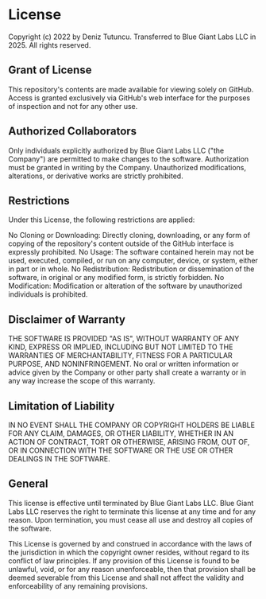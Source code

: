 # License
Copyright (c) 2022 by Deniz Tutuncu. Transferred to Blue Giant Labs LLC in 2025. All rights reserved.

## Grant of License
This repository's contents are made available for viewing solely on GitHub. Access is granted exclusively via GitHub's web interface for the purposes of inspection and not for any other use.

## Authorized Collaborators
Only individuals explicitly authorized by Blue Giant Labs LLC ("the Company") are permitted to make changes to the software. Authorization must be granted in writing by the Company. Unauthorized modifications, alterations, or derivative works are strictly prohibited.

## Restrictions
Under this License, the following restrictions are applied:

No Cloning or Downloading: Directly cloning, downloading, or any form of copying of the repository's content outside of the GitHub interface is expressly prohibited.
No Usage: The software contained herein may not be used, executed, compiled, or run on any computer, device, or system, either in part or in whole.
No Redistribution: Redistribution or dissemination of the software, in original or any modified form, is strictly forbidden.
No Modification: Modification or alteration of the software by unauthorized individuals is prohibited.

## Disclaimer of Warranty
THE SOFTWARE IS PROVIDED "AS IS", WITHOUT WARRANTY OF ANY KIND, EXPRESS OR IMPLIED, INCLUDING BUT NOT LIMITED TO THE WARRANTIES OF MERCHANTABILITY, FITNESS FOR A PARTICULAR PURPOSE, AND NONINFRINGEMENT. No oral or written information or advice given by the Company or other party shall create a warranty or in any way increase the scope of this warranty.

## Limitation of Liability
IN NO EVENT SHALL THE COMPANY OR COPYRIGHT HOLDERS BE LIABLE FOR ANY CLAIM, DAMAGES, OR OTHER LIABILITY, WHETHER IN AN ACTION OF CONTRACT, TORT OR OTHERWISE, ARISING FROM, OUT OF, OR IN CONNECTION WITH THE SOFTWARE OR THE USE OR OTHER DEALINGS IN THE SOFTWARE.

## General
This license is effective until terminated by Blue Giant Labs LLC. Blue Giant Labs LLC reserves the right to terminate this license at any time and for any reason. Upon termination, you must cease all use and destroy all copies of the software.

This License is governed by and construed in accordance with the laws of the jurisdiction in which the copyright owner resides, without regard to its conflict of law principles.
If any provision of this License is found to be unlawful, void, or for any reason unenforceable, then that provision shall be deemed severable from this License and shall not affect the validity and enforceability of any remaining provisions.
